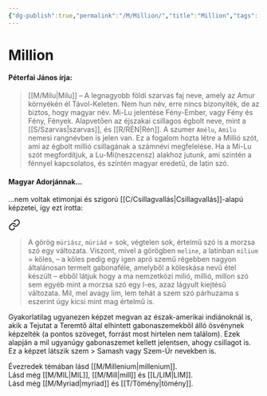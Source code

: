 ```yaml
---
{"dg-publish":true,"permalink":"/M/Million/","title":"Million","tags":["dg_uploaded","containstransclusions"],"created":"2023-10-29T11:28","updated":"2023-11-08T04:07"}
---
```



# Million

#### Péterfai János írja:

> [[M/Milu\|Milu]] – A legnagyobb földi szarvas faj neve, amely az Amur környékén él Távol-Keleten. Nem hun név, erre nincs bizonyíték, de az biztos, hogy magyar név. Mi-Lu jelentése Fény-Ember, vagy Fény és Fény, Fények. Alapvetően az éjszakai csillagos égbolt neve, mint a [[S/Szarvas\|szarvas]], és [[R/RÉN\|Rén]]. A szumer `Amélu`, `Amilu` nemesi rangnévben is jelen van. Ez a fogalom hozta létre a Millió szót, ami az égbolt millió csillagának a számnévi megfelelése. Ha a Mi-Lu szót megfordítjuk, a Lu-Mi(neszcensz) alakhoz jutunk, ami szintén a fénnyel kapcsolatos, és szintén magyar eredetű, de latin szó.  

#### Magyar Adorjánnak...

...nem voltak etimonjai és szigorú [[C/Csillagvallás\|Csillagvallás]]-alapú képzetei, így ezt írotta:  

<div class="transclusion internal-embed is-loaded"><a class="markdown-embed-link" href="/m/myriad/#302o0x" aria-label="Open link"><svg xmlns="http://www.w3.org/2000/svg" width="24" height="24" viewBox="0 0 24 24" fill="none" stroke="currentColor" stroke-width="2" stroke-linecap="round" stroke-linejoin="round" class="svg-icon lucide-link"><path d="M10 13a5 5 0 0 0 7.54.54l3-3a5 5 0 0 0-7.07-7.07l-1.72 1.71"></path><path d="M14 11a5 5 0 0 0-7.54-.54l-3 3a5 5 0 0 0 7.07 7.07l1.71-1.71"></path></svg></a><div class="markdown-embed">



> A görög `müriász`, `müriád` = sok, végtelen sok, értelmű szó is a morzsa szó egy változata. Viszont, mivel a görögben `meline`, a latinban `milium` = köles, – a köles pedig egy igen apró szemű régebben nagyon általánosan termelt gabonaféle, amelyből a köleskása nevű étel készült – ebből látjuk hogy a ma nemzetközi milió, millió, millon szó sem egyéb mint a morzsa szó egy l-es, azaz lágyult kiejtésű változata. Mil, mel avagy lim, lem tehát a szem szó párhuzama s eszerint úgy kicsi mint mag értelmű is.


</div></div>


Gyakorlatilag ugyanezen képzet megvan az észak-amerikai indiánoknál is, akik a Tejutat a Teremtő által elhintett gabonaszemekből álló ösvénynek képzelték (a pontos szöveget, forrást most hirtelen nem találom). Ezek alapján a mil ugyanúgy gabonaszemet kellett jelentsen, ahogy csillagot is. Ez a képzet látszik szem > Samash vagy Szem-Úr nevekben is.  

Évezredek témában lásd [[M/Millenium\|millenium]].  
Lásd még [[M/MIL\|MIL]], [[M/Mill\|mill]] és [[L/LIM\|LIM]].  
Lásd még [[M/Myriad\|myriad]] és [[T/Tömény\|tömény]].  